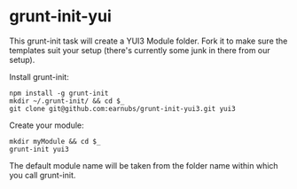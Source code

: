 grunt-init-yui
==============

This grunt-init task will create a YUI3 Module folder. Fork it to make sure the templates suit your setup (there's currently some junk in there from our setup).

Install grunt-init:


    npm install -g grunt-init
    mkdir ~/.grunt-init/ && cd $_
    git clone git@github.com:earnubs/grunt-init-yui3.git yui3

Create your module:

    mkdir myModule && cd $_
    grunt-init yui3

The default module name will be taken from the folder name within which you call
grunt-init.
